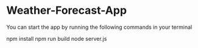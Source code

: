 # Weather-Forecast-App
You can start the app by running the following commands in your terminal

npm install
npm run build
node server.js
